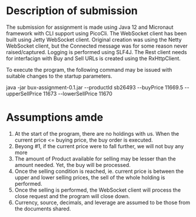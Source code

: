 # Description of submission

The submission for assignment is made using Java 12 and Micronaut framework with CLI support using PicoCli. The WebSocket client has been built using Jetty WebSocket client. Original creation was using the Netty WebSocket client, but the Connected message was for some reason never raised/captured. Logging is performed using SLF4J. The Rest client needs for interfacign with Buy and Sell URLs is created using the RxHttpClient. 

To execute the program, the following command may be issued with suitable changes to the startup parameters.

java -jar bux-assignment-0.1.jar --productId sb26493 --buyPrice 11669.5 --upperSellPrice 11673 --lowerSellPrice 11670

# Assumptions amde
1. At the start of the program, there are no holdings with us. When the current price <= buying price, the buy order is executed.
2. Beyong #1, if the current price were to fall further, we will not buy any more
3. The amount of Product available for selling may be lesser than the amount needed. Yet, the buy will be processed.
4. Once the selling condition is reached, ie. current price is between the upper and lower selling prices, the sell of the whole holding is performed.
5. Once the selling is performed, the WebSocket client will process the close request and the program will close down.
6. Currency, source, decimals, and leverage are assumed to be those from the documents shared.
